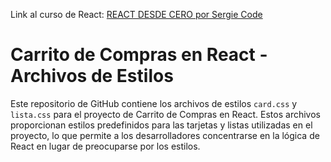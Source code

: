 Link al curso de React: [REACT DESDE CERO por Sergie Code](https://youtu.be/ladwC6Lrs-M)


# Carrito de Compras en React - Archivos de Estilos

Este repositorio de GitHub contiene los archivos de estilos `card.css` y `lista.css` para el proyecto de Carrito de Compras en React. Estos archivos proporcionan estilos predefinidos para las tarjetas y listas utilizadas en el proyecto, lo que permite a los desarrolladores concentrarse en la lógica de React en lugar de preocuparse por los estilos.

